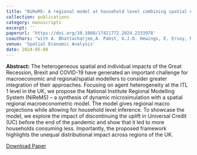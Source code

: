 ```yaml
---
title: "NiReMS: A regional model at household level combining spatial econometrics with dynamic microsimulation"
collection: publications
category: manuscripts
excerpt: ''
paperurl: 'https://doi.org/10.1080/17421772.2024.2333978'
coauthors: "with A. Bhattacharjee,A. Pabst, G.J.D. Hewings, E. Ersoy, M.E. Schaffer in "
venue: 'Spatial Economic Analysis'
date: 2024-05-08
---
```

**Abstract:** The heterogeneous spatial and individual impacts of the Great Recession, Brexit and COVID-19 have generated an important challenge for macroeconomic and regional/spatial modellers to consider greater integration of their approaches. Focusing on agent heterogeneity at the ITL 1 level in the UK, we propose the National Institute Regional Modelling System (NiReMS) – a synthesis of dynamic microsimulation with a spatial regional macroeconometric model. The model gives regional macro projections while allowing for household level inference. To showcase the model, we explore the impact of discontinuing the uplift in Universal Credit (UC) before the end of the pandemic and show that it led to more households consuming less. Importantly, the proposed framework highlights the unequal distributional impact across regions of the UK.

[Download Paper](https://doi.org/10.1080/17421772.2024.2333978)
